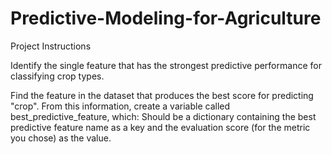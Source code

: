 # Predictive-Modeling-for-Agriculture

Project Instructions

Identify the single feature that has the strongest predictive performance for classifying crop types.

Find the feature in the dataset that produces the best score for predicting "crop".
From this information, create a variable called best_predictive_feature, which:
Should be a dictionary containing the best predictive feature name as a key and the evaluation score (for the metric you chose) as the value.